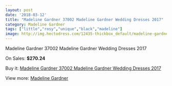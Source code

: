 ```yaml
---
layout: post
date: '2018-03-12'
title: "Madeline Gardner 37002 Madeline Gardner Wedding Dresses 2017"
category: Madeline Gardner
tags: ["little","rosy","unique","black","madeline"]
image: http://img.hectodress.com/12435-thickbox_default/madeline-gardner-37002-madeline-gardner-wedding-dresses-2013.jpg
---
```

Madeline Gardner 37002 Madeline Gardner Wedding Dresses 2017

On Sales: **$270.24**
<a href="https://www.hectodress.com/madeline-gardner/6115-madeline-gardner-37002-madeline-gardner-wedding-dresses-2013.html"><amp-img layout="responsive" width="600" height="600" src="//img.hectodress.com/12435-thickbox_default/madeline-gardner-37002-madeline-gardner-wedding-dresses-2013.jpg" alt="Madeline Gardner 37002 Madeline Gardner Wedding Dresses 2017 0" /></a>
<a href="https://www.hectodress.com/madeline-gardner/6115-madeline-gardner-37002-madeline-gardner-wedding-dresses-2013.html"><amp-img layout="responsive" width="600" height="600" src="//img.hectodress.com/12436-thickbox_default/madeline-gardner-37002-madeline-gardner-wedding-dresses-2013.jpg" alt="Madeline Gardner 37002 Madeline Gardner Wedding Dresses 2017 1" /></a>

Buy it: [Madeline Gardner 37002 Madeline Gardner Wedding Dresses 2017](https://www.hectodress.com/madeline-gardner/6115-madeline-gardner-37002-madeline-gardner-wedding-dresses-2013.html "Madeline Gardner 37002 Madeline Gardner Wedding Dresses 2017")

View more: [Madeline Gardner](https://www.hectodress.com/107-madeline-gardner "Madeline Gardner")